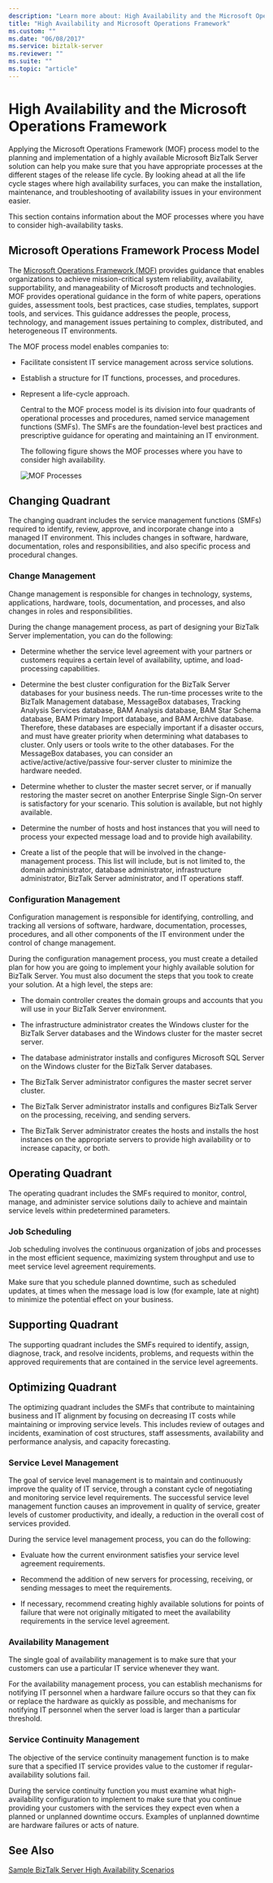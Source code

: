 ```yaml
---
description: "Learn more about: High Availability and the Microsoft Operations Framework"
title: "High Availability and Microsoft Operations Framework"
ms.custom: ""
ms.date: "06/08/2017"
ms.service: biztalk-server
ms.reviewer: ""
ms.suite: ""
ms.topic: "article"
---
```

# High Availability and the Microsoft Operations Framework
Applying the Microsoft Operations Framework (MOF) process model to the planning and implementation of a highly available Microsoft BizTalk Server solution can help you make sure that you have appropriate processes at the different stages of the release life cycle. By looking ahead at all the life cycle stages where high availability surfaces, you can make the installation, maintenance, and troubleshooting of availability issues in your environment easier.  
  
 This section contains information about the MOF processes where you have to consider high-availability tasks.  
  
## Microsoft Operations Framework Process Model  
 The [Microsoft Operations Framework (MOF)](/previous-versions/tn-archive/cc936627(v=technet.10)) provides guidance that enables organizations to achieve mission-critical system reliability, availability, supportability, and manageability of Microsoft products and technologies. MOF provides operational guidance in the form of white papers, operations guides, assessment tools, best practices, case studies, templates, support tools, and services. This guidance addresses the people, process, technology, and management issues pertaining to complex, distributed, and heterogeneous IT environments. 
  
 The MOF process model enables companies to:  
  
- Facilitate consistent IT service management across service solutions.  
  
- Establish a structure for IT functions, processes, and procedures.  
  
- Represent a life-cycle approach.  
  
  Central to the MOF process model is its division into four quadrants of operational processes and procedures, named service management functions (SMFs). The SMFs are the foundation-level best practices and prescriptive guidance for operating and maintaining an IT environment.  
  
  The following figure shows the MOF processes where you have to consider high availability.  
  
  ![MOF Processes](../core/media/tdi-highava-mof.gif "TDI_HighAva_MOF")  
  
## Changing Quadrant  
 The changing quadrant includes the service management functions (SMFs) required to identify, review, approve, and incorporate change into a managed IT environment. This includes changes in software, hardware, documentation, roles and responsibilities, and also specific process and procedural changes.  
  
### Change Management  
 Change management is responsible for changes in technology, systems, applications, hardware, tools, documentation, and processes, and also changes in roles and responsibilities.  
  
 During the change management process, as part of designing your BizTalk Server implementation, you can do the following:  
  
-   Determine whether the service level agreement with your partners or customers requires a certain level of availability, uptime, and load-processing capabilities.  
  
-   Determine the best cluster configuration for the BizTalk Server databases for your business needs. The run-time processes write to the BizTalk Management database, MessageBox databases, Tracking Analysis Services database, BAM Analysis database, BAM Star Schema database, BAM Primary Import database, and BAM Archive database. Therefore, these databases are especially important if a disaster occurs, and must have greater priority when determining what databases to cluster. Only users or tools write to the other databases. For the MessageBox databases, you can consider an active/active/active/passive four-server cluster to minimize the hardware needed.  
  
-   Determine whether to cluster the master secret server, or if manually restoring the master secret on another Enterprise Single Sign-On server is satisfactory for your scenario. This solution is available, but not highly available.  
  
-   Determine the number of hosts and host instances that you will need to process your expected message load and to provide high availability.  
  
-   Create a list of the people that will be involved in the change-management process. This list will include, but is not limited to, the domain administrator, database administrator, infrastructure administrator, BizTalk Server administrator, and IT operations staff.  
  
### Configuration Management  
 Configuration management is responsible for identifying, controlling, and tracking all versions of software, hardware, documentation, processes, procedures, and all other components of the IT environment under the control of change management.  
  
 During the configuration management process, you must create a detailed plan for how you are going to implement your highly available solution for BizTalk Server. You must also document the steps that you took to create your solution. At a high level, the steps are:  
  
-   The domain controller creates the domain groups and accounts that you will use in your BizTalk Server environment.  
  
-   The infrastructure administrator creates the Windows cluster for the BizTalk Server databases and the Windows cluster for the master secret server.  
  
-   The database administrator installs and configures Microsoft SQL Server on the Windows cluster for the BizTalk Server databases.  
  
-   The BizTalk Server administrator configures the master secret server cluster.  
  
-   The BizTalk Server administrator installs and configures BizTalk Server on the processing, receiving, and sending servers.  
  
-   The BizTalk Server administrator creates the hosts and installs the host instances on the appropriate servers to provide high availability or to increase capacity, or both.  
  
## Operating Quadrant  
 The operating quadrant includes the SMFs required to monitor, control, manage, and administer service solutions daily to achieve and maintain service levels within predetermined parameters.  
  
### Job Scheduling  
 Job scheduling involves the continuous organization of jobs and processes in the most efficient sequence, maximizing system throughput and use to meet service level agreement requirements.  
  
 Make sure that you schedule planned downtime, such as scheduled updates, at times when the message load is low (for example, late at night) to minimize the potential effect on your business.  
  
## Supporting Quadrant  
 The supporting quadrant includes the SMFs required to identify, assign, diagnose, track, and resolve incidents, problems, and requests within the approved requirements that are contained in the service level agreements.  
  
## Optimizing Quadrant  
 The optimizing quadrant includes the SMFs that contribute to maintaining business and IT alignment by focusing on decreasing IT costs while maintaining or improving service levels. This includes review of outages and incidents, examination of cost structures, staff assessments, availability and performance analysis, and capacity forecasting.  
  
### Service Level Management  
 The goal of service level management is to maintain and continuously improve the quality of IT service, through a constant cycle of negotiating and monitoring service level requirements. The successful service level management function causes an improvement in quality of service, greater levels of customer productivity, and ideally, a reduction in the overall cost of services provided.  
  
 During the service level management process, you can do the following:  
  
-   Evaluate how the current environment satisfies your service level agreement requirements.  
  
-   Recommend the addition of new servers for processing, receiving, or sending messages to meet the requirements.  
  
-   If necessary, recommend creating highly available solutions for points of failure that were not originally mitigated to meet the availability requirements in the service level agreement.  
  
### Availability Management  
 The single goal of availability management is to make sure that your customers can use a particular IT service whenever they want.  
  
 For the availability management process, you can establish mechanisms for notifying IT personnel when a hardware failure occurs so that they can fix or replace the hardware as quickly as possible, and mechanisms for notifying IT personnel when the server load is larger than a particular threshold.  
  
### Service Continuity Management  
 The objective of the service continuity management function is to make sure that a specified IT service provides value to the customer if regular-availability solutions fail.  
  
 During the service continuity function you must examine what high-availability configuration to implement to make sure that you continue providing your customers with the services they expect even when a planned or unplanned downtime occurs. Examples of unplanned downtime are hardware failures or acts of nature.  
  
## See Also  
 [Sample BizTalk Server High Availability Scenarios](../core/sample-biztalk-server-high-availability-scenarios.md)